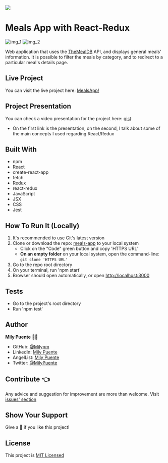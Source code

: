 ![](https://img.shields.io/badge/Microverse-blueviolet)
# Meals App with React-Redux

![img_1](https://user-images.githubusercontent.com/54684961/131413666-ce7f2408-7f01-49d8-9c02-d400933ae219.png)
![img_2](https://user-images.githubusercontent.com/54684961/131413701-9094363b-6e4b-4eb2-b270-9c8604398dbe.png)

Web application that uses the [TheMealDB](https://www.themealdb.com/api.php) API, and displays general meals' information.
It is possible to filter the meals by category, and to redirect to a particular meal's details page.

## Live Project
You can visit the live project here: [MealsApp!](https://meals-app-by-milypuente.netlify.app/)

## Project Presentation
You can check a video presentation for the project here: [gist](https://gist.github.com/Milypm/3250d5edfc28a04f852b98dfcd364e4f)
- On the first link is the presentation, on the second, I talk about some of the main concepts I used regarding React/Redux

## Built With
- npm
- React
- create-react-app
- fetch
- Redux
- react-redux
- JavaScript
- JSX
- CSS
- Jest

## How To Run It (Locally)
1. It's recommended to use Git's latest version
2. Clone or download the repo: [meals-app](https://github.com/Milypm/meals-app) to your local system
    - Click on the "Code" green button and copy 'HTTPS URL'
    - **On an empty folder** on your local system, open the command-line: `git clone 'HTTPS URL'`
3. Go to the repo root directory
4. On your terminal, run 'npm start'
5. Browser should open automatically, or open [http://localhost:3000](http://localhost:3000)

## Tests
- Go to the project's root directory
- Run 'npm test'

## Author
**Mily Puente** :woman_technologist:
- GitHub: [@Milypm](https://github.com/Milypm)
- LinkedIn: [Mily Puente](https://www.linkedin.com/in/milypuentem/)
- AngelList: [Mily Puente](https://angel.co/u/mily-puente)
- Twitter: [@MilyPuente](https://twitter.com/MilyPuente)
 
## Contribute :point_left:
Any advice and suggestion for improvement are more than welcome.
Visit [issues' section](https://github.com/Milypm/meals-app/issues)

## Show Your Support
Give a :star2: if you like this project!

## License
This project is [MIT Licensed](https://github.com/Milypm/meals-app/blob/feature/app/LICENSE)
